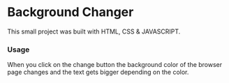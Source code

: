 # Background Changer
This small project was built with HTML, CSS & JAVASCRIPT.

### Usage
When you click on the change button the background color of the browser page changes and the text gets bigger depending on the color.